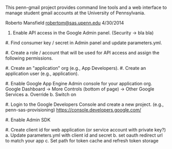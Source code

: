 This penn-gmail project provides command line tools and a web interface
to manage student gmail accounts at the University of Pennsylvania.

Roberto Mansfield
robertom@sas.upenn.edu
4/30/2014


1. Enable API access in the Google Admin panel. (Security -> bla bla)

#. Find consumer key / secret in Admin panel and update parameters.yml. 

#. Create a role / account that will be used for API access and assign the following permissions.

#. Create an "application" org (e.g., App Developers).
#. Create an application user (e.g., application).

#. Enable Google App Engine Admin console for your application org. 
    Google Dashboard -> More Controls (bottom of page) -> Other Google Services
    a. Override
    b. Switch on

#. Login to the Google Developers Console and create a new project. (e.g., penn-sas-provisioning)
    https://console.developers.google.com/

#. Enable Admin SDK

#. Create client id for web application (or service account with private key?)
    a. Update parameters.yml with client id and secret
    b. set oauth redirect url to match your app 
    c. Set path for token cache and refresh token storage    
